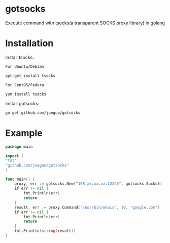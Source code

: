 gotsocks
========

Execute command with [tsocks](http://tsocks.sourceforge.net)(a transparent SOCKS proxy library) in golang

Installation
==========
Install tsocks:
```sh
For Ubuntu/Debian

apt-get install tsocks

For CentOS/Fedora

yum install tsocks

```
Install gotsocks:

```sh
go get github.com/joeguo/gotsocks

```
Example
==========
```go
package main

import (
"fmt"
"github.com/joeguo/gotsocks"
)

func main() {
    proxy, err := gotsocks.New("198.xx.xx.xx:12345", gotsocks.Socks5)
	if err != nil {
		fmt.Println(err)
		return
	}
	result, err := proxy.Command("/usr/bin/whois", 10, "google.com")
	if err != nil {
		fmt.Println(err)
		return
	}
	fmt.Println(string(result))
}
```
